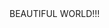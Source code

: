 <!DOCTYPE html>
<html>
<head>
	<meta charset="utf-8">
	<meta name="viewport" content="width=device-width, initial-scale=1">
	<title>HELLO COURSERA</title>
</head>
<body>
BEAUTIFUL WORLD!!!
</body>
</html>
